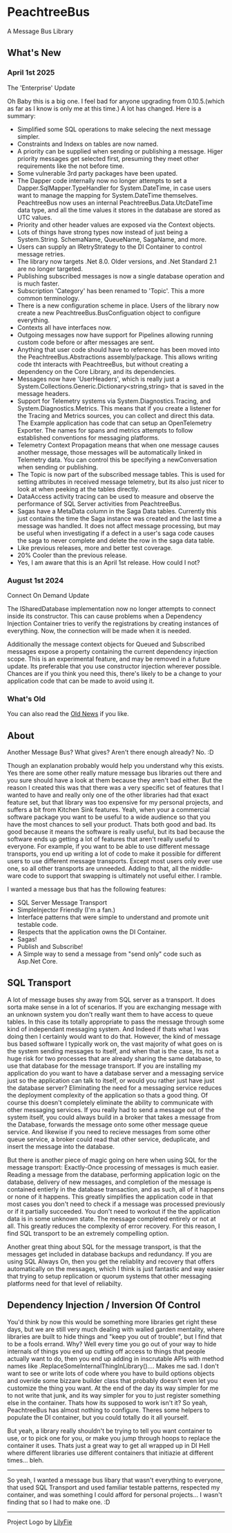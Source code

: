 # PeachtreeBus
A Message Bus Library

## What's New

### April 1st 2025
The 'Enterprise' Update

Oh Baby this is a big one. I feel bad for anyone upgrading from 0.10.5.(which as far as I know is only me at this time.) A lot has changed. Here is a summary:

* Simplified some SQL operations to make selecing the next message simpler.
* Constraints and Indexs on tables are now named.
* A priority can be supplied when sending or publishing a message. Higer priority messages get selected first, presuming they meet other requirements like the not before time.
* Some vulnerable 3rd party packages have been upated.
* The Dapper code internally now no longer attempts to set a Dapper.SqlMapper.TypeHandler for System.DateTime, in case users want to manage the mapping for System.DateTime themselves. PeachtreeBus now uses an internal PeachtreeBus.Data.UtcDateTime data type, and all the time values it stores in the database are stored as UTC values.
* Priority and other header values are exposed via the Context objects.
* Lots of things have strong types now instead of just being a System.String. SchemaName, QueueName, SagaName, and more.
* Users can supply an IRetryStrategy to the DI Container to control message retries.
* The library now targets .Net 8.0. Older versions, and .Net Standard 2.1 are no longer targeted.
* Publishing subscribed messages is now a single database operation and is much faster.
* Subscription 'Category' has been renamed to 'Topic'. This a more common terminology. 
* There is a new configuration scheme in place. Users of the library now create a new PeachtreeBus.BusConfiguation object to configure everything. 
* Contexts all have interfaces now.
* Outgoing messages now have support for Pipelines allowing running custom code before or after messages are sent.
* Anything that user code should have to reference has been moved into the PeachtreeBus.Abstractions assembly/package. This allows writing code tht interacts with PeachtreeBus, but without creating a dependency on the Core Library, and its dependencies.
* Messages now have 'UserHeaders', which is really just a System.Collections.Generic.Dictionary<string,string> that is saved in the message headers. 
* Support for Telemetry systems via System.Diagnostics.Tracing, and System.Diagnostics.Metrics. This means that if you create a listener for the Tracing and Metrics sources, you can collect and direct this data. The Example application has code that can setup an OpenTelemetry Exporter. The names for spans and metrics attempts to follow established conventions for messaging platforms.
* Telemetry Context Propagation means that when one message causes another message, those messages will be automatically linked in Telemetry data. You can control this be specifying a newConversation when sending or publishing.
* The Topic is now part of the subscribed message tables. This is used for setting attributes in received message telemetry, but its also just nicer to look at when peeking at the tables directly.
* DataAccess activity tracing can be used to measure and observe the performance of SQL Server activities from PeachtreeBus.
* Sagas have a MetaData column in the Saga Data tables. Currently this just contains the time the Saga instance was created and the last time a message was handled. It does not affect message processing, but may be useful when investigating if a defect in a user's saga code causes the saga to never complete and delete the row in the saga data table.
* Like previous releases, more and better test coverage.
* 20% Cooler than the previous release.
* Yes, I am aware that this is an April 1st release. How could I not?

### August 1st 2024
Connect On Demand Update 

The ISharedDatabase implementation now no longer attempts to connect inside its constructor. This can cause problems when a Dependency Injection Container tries to verify the registrations by creating instances of everything. Now, the connection will be made when it is needed.

Additionally the message context objects for Queued and Subscribed messages expose a property containing the current dependency injection scope. This is an experimental feature, and may be removed in a future update. Its preferable that you use constructor injection wherever possible. Chances are if you think you need this, there's likely to be a change to your application code that can be made to avoid using it.

### What's Old
You can also read the [Old News](WhatsOld.md) if you like.

## About

Another Message Bus? What gives? Aren't there enough already? No. :D

Though an explanation probably would help you understand why this exists. Yes there are some other really mature message bus libraries out there and you sure should have a look at them because they aren't bad either. But the reason I created this was that there was a very specific set of features that I wanted to have and really only one of the other libraries had that exact feature set, but that library was too expensive for my personal projects, and suffers a bit from Kitchen Sink features. Yeah, when your a commercial software package you want to be useful to a wide audience so that you have the most chances to sell your product. Thats both good and bad. Its good because it means the software is really useful, but its bad because the software ends up getting a lot of features that aren't really useful to everyone. For example, if you want to be able to use different message transports, you end up writing a lot of code to make it possible for different users to use different message transports. Except most users only ever use one, so all other transports are unneeded. Adding to that, all the middle-ware code to support that swapping is ultimately not useful either. I ramble.

I wanted a message bus that has the following features:
* SQL Server Message Transport
* SimpleInjector Friendly (I'm a fan.)
* Interface patterns that were simple to understand and promote unit testable code.
* Respects that the application owns the DI Container.
* Sagas!
* Publish and Subscribe!
* A Simple way to send a message from "send only" code such as Asp.Net Core.


## SQL Transport
A lot of message buses shy away from SQL server as a transport. It does sorta make sense in a lot of scenarios. If you are exchanging message with an unknown system you don't really want them to have access to queue tables. In this case its totally appropriate to pass the message through some kind of independant messaging system. And Indeed if thats what I was doing then I certainly would want to do that. However, the kind of message bus based software I typically work on, the vast majority of what goes on is the system sending messages to itself, and when that is the case, Its not a huge risk for two processes that are already sharing the same database, to use that database for the message transport. If you are installing my application do you want to have a database server and a messaging service just so the application can talk to itself, or would you rather just have just the database server? Eliminating the need for a messaging service reduces the deployment complexity of the application so thats a good thing. Of course this doesn't completely eliminate the ability to communicate with other messaging services. If you really had to send a message out of the system itself, you could always build in a broker that takes a message from the Database, forwards the message onto some other message queue service. And likewise if you need to recieve messages from some other queue service, a broker could read that other service, deduplicate, and insert the message into the database. 

But there is another piece of magic going on here when using SQL for the message transport: Exactly-Once processing of messages is much easier. Reading a message from the database, performing application logic on the database, delivery of new messages, and completion of the message is contained entierly in the database transaction, and as such, all of it happens or none of it happens. This greatly simplifies the application code in that most cases you don't need to check if a message was processed previously or if it partially succeeded. You don't need to workout if the the application data is in some unknown state. The message completed entirely or not at all. This greatly reduces the complexity of error recovery. For this reason, I find SQL transport to be an extremely compelling option.

Another great thing about SQL for the message transport, is that the messages get included in database backups and redundancy. If you are using SQL Always On, then you get the reliablity and recovery that offers automatically on the messages, which I think is just fantastic and way easier that trying to setup replication or quorum systems that other messaging platforms need for that level of reliabilty.

## Dependency Injection / Inversion Of Control
You'd think by now this would be something more libraries get right these days, but we are still very much dealing with walled garden mentality, where libraries are built to hide things and "keep you out of trouble", but I find that to be a fools errand. Why? Well every time you go out of your way to hide internals of things you end up cutting off access to things that people actually want to do, then you end up adding in inscrutable APIs with method names like .ReplaceSomeInternalThingInLibrary().... Makes me sad. I don't want to see or write lots of code where you have to build options objects and overide some bizzare builder class that probably doesn't even let you customize the thing you want. At the end of the day its way simpler for me to not write that junk, and its way simpler for you to just register something else in the container. Thats how its supposed to work isn't it? So yeah, PeachtreeBus has almost nothing to configure. Theres some helpers to populate the DI container, but you could totally do it all yourself. 

But yeah, a library really shouldn't be trying to tell you want container to use, or to pick one for you, or make you jump through hoops to replace the container it uses. Thats just a great way to get all wrapped up in DI Hell where different libraries use different containers that initiazie at different times... bleh.

***

So yeah, I wanted a message bus libary that wasn't everything to everyone, that used SQL Transport and used familiar testable patterns, respected my container, and was something I could afford for personal projects... I wasn't finding that so I had to make one. :D

***

Project Logo by [LilyFie](https://lilyfie.com/)
